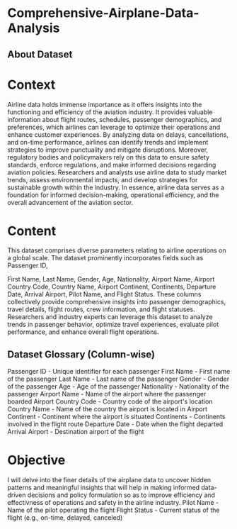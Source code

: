 # Comprehensive-Airplane-Data-Analysis

## About Dataset
# Context
Airline data holds immense importance as it offers insights into the functioning and efficiency of the aviation industry. It provides valuable information about flight routes, schedules, passenger demographics, and preferences, which airlines can leverage to optimize their operations and enhance customer experiences. By analyzing data on delays, cancellations, and on-time performance, airlines can identify trends and implement strategies to improve punctuality and mitigate disruptions. Moreover, regulatory bodies and policymakers rely on this data to ensure safety standards, enforce regulations, and make informed decisions regarding aviation policies. Researchers and analysts use airline data to study market trends, assess environmental impacts, and develop strategies for sustainable growth within the industry. In essence, airline data serves as a foundation for informed decision-making, operational efficiency, and the overall advancement of the aviation sector.


# Content
This dataset comprises diverse parameters relating to airline operations on a global scale. The dataset prominently incorporates fields such as Passenger ID, 

First Name, Last Name, Gender, Age, Nationality, Airport Name, Airport Country Code, Country Name, Airport Continent, Continents, Departure Date, Arrival Airport, Pilot Name, and Flight Status. These columns collectively provide comprehensive insights into passenger demographics, travel details, flight routes, crew information, and flight statuses. Researchers and industry experts can leverage this dataset to analyze trends in passenger behavior, optimize travel experiences, evaluate pilot performance, and enhance overall flight operations.

## Dataset Glossary (Column-wise)
Passenger ID - Unique identifier for each passenger
First Name - First name of the passenger
Last Name - Last name of the passenger
Gender - Gender of the passenger
Age - Age of the passenger
Nationality - Nationality of the passenger
Airport Name - Name of the airport where the passenger boarded
Airport Country Code - Country code of the airport's location
Country Name - Name of the country the airport is located in
Airport Continent - Continent where the airport is situated
Continents - Continents involved in the flight route
Departure Date - Date when the flight departed
Arrival Airport - Destination airport of the flight

# Objective
I will delve into the finer details of the airplane data to uncover hidden patterns and meaningful insights that will help in making informed data-driven decisions and policy formulation so as to improve efficiency and effectivness of operations and safety in the airline industry.
Pilot Name - Name of the pilot operating the flight
Flight Status - Current status of the flight (e.g., on-time, delayed, canceled)
